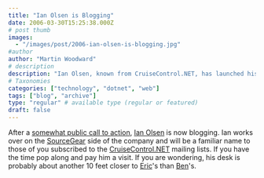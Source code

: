 ```yaml
---
title: "Ian Olsen is Blogging"
date: 2006-03-30T15:25:38.000Z
# post thumb
images:
  - "/images/post/2006-ian-olsen-is-blogging.jpg"
#author
author: "Martin Woodward"
# description
description: "Ian Olsen, known from CruiseControl.NET, has launched his blog—visit to discover his insights and updates from SourceGear."
# Taxonomies
categories: ["technology", "dotnet", "web"]
tags: ["blog", "archive"]
type: "regular" # available type (regular or featured)
draft: false
---
```


After a [somewhat public call to action](http://software.ericsink.com/entries/Ben_Blogging.html), [Ian Olsen](http://ianolsen.wordpress.com/) is now blogging. Ian works over on the [SourceGear](http://www.sourcegear.com/) side of the company and will be a familiar name to those of you subscribed to the [CruiseControl.NET](http://confluence.public.thoughtworks.org/display/CCNET/Welcome+to+CruiseControl.NET) mailing lists. If you have the time pop along and pay him a visit. If you are wondering, his desk is probably about another 10 feet closer to [Eric](http://software.ericsink.com/)'s than [Ben](http://www.benpryor.com/blog/)'s.
